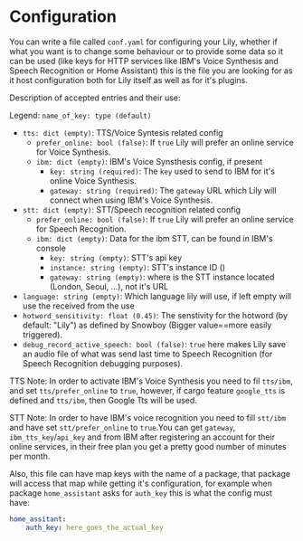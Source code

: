 # Configuration

You can write a file called `conf.yaml` for configuring your Lily, whether if what
you want is to change some behaviour or to provide some data so it can be used
(like keys for HTTP services like IBM's Voice Synthesis and Speech Recognition 
or Home Assistant) this is the file you are looking for as it host configuration
both for Lily itself as well as for it's plugins.

Description of accepted entries and their use:

Legend:  `name_of_key: type (default)`
- `tts: dict (empty)`: TTS/Voice Syntesis related config
  - `prefer_online: bool (false)`: If `true` Lily will prefer an online service for Voice Synthesis.
  - `ibm: dict (empty)`: IBM's Voice Synsthesis config, if present 
    - `key: string (required)`: The `key` used to send to IBM for it's online Voice Synthesis.
    - `gateway: string (required)`: The `gateway` URL which Lily will connect when using IBM's Voice Synthesis.
- `stt: dict (empty)`: STT/Speech recognition related config
  - `prefer_online: bool (false)`: If `true` Lily will prefer an online service for Speech Recognition.
  - `ibm: dict (empty)`: Data for the ibm STT, can be found in IBM's console
    - `key: string (empty)`: STT's api key
    - `instance: string (empty)`: STT's instance ID ()
    - `gateway: string (empty)`: where is the STT instance located (London, Seoul, ...), not it's URL
- `language: string (empty)`: Which language lily will use, if left empty will use the received from the use
- `hotword_sensitivity: float (0.45)`: The senstivity for the hotword (by default: "Lily") as defined by Snowboy (Bigger value==more easily triggered).
- `debug_record_active_speech: bool (false)`: `true` here makes Lily save an audio file of what was send last time to Speech Recognition (for Speech Recognition debugging purposes).

TTS Note: In order to activate IBM's Voice Synthesis you need to fil `tts/ibm`,
and set `tts/prefer_online` to `true`, however, if cargo feature 
`google_tts` is defined and `tts/ibm`, then Google Tts will be used.

STT Note: In order to have IBM's voice
recognition you need to fill `stt/ibm` and have set 
`stt/prefer_online` to `true`.You can get `gateway`, `ibm_tts_key`/`api_key` and
from IBM after registering an account for their online services,
in their free plan you get a pretty good number of minutes per month.

Also, this file can have map keys with the name of a package, that package will
access that map while getting it's configuration, for example when package `home_assistant`
asks for `auth_key` this is what the config must have:

```yaml
home_assitant:
    auth_key: here_goes_the_actual_key
```

